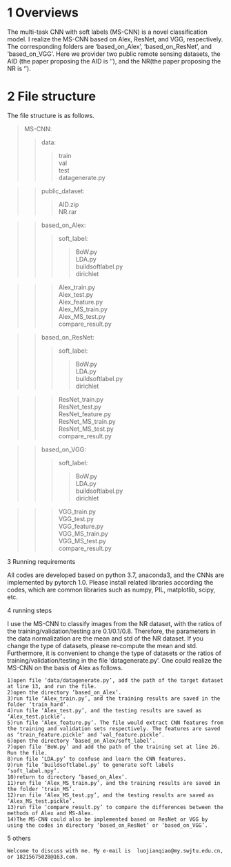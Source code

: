 # 1 Overviews
The multi-task CNN with soft labels (MS-CNN) is a novel classification model. I realize the MS-CNN based on  Alex, ResNet, and VGG, respectively. The corresponding folders are ‘based_on_Alex’, ‘based_on_ResNet’, and ‘based_on_VGG’. Here we provider two public remote sensing datasets, the AID (the paper proposing the AID is ‘’), and the NR(the paper proposing the NR is ‘’).
# 2 File structure
The file structure is as follows.<br>
>MS-CNN:<br>
>>data:<br>  
>>>train<br>
>>>val<br>
>>>test<br>
>>>datagenerate.py<br>

>>public_dataset:<br>
>>>AID.zip<br>
>>>NR.rar<br>

>>based_on_Alex:<br>
>>>soft_label:<br>
>>>>BoW.py<br>
>>>>LDA.py<br>
>>>>buildsoftlabel.py<br>
>>>>dirichlet<br>

>>>Alex_train.py<br>
>>>Alex_test.py<br>
>>>Alex_feature.py<br>
>>>Alex_MS_train.py<br>
>>>Alex_MS_test.py<br>
>>>compare_result.py<br>

>>based_on_ResNet:<br>
>>>soft_label:<br>
>>>>BoW.py<br>
>>>>LDA.py<br>
>>>>buildsoftlabel.py<br>
>>>>dirichlet<br>

>>>ResNet_train.py<br>
>>>ResNet_test.py<br>
>>>ResNet_feature.py<br>
>>>ResNet_MS_train.py<br>
>>>ResNet_MS_test.py<br>
>>>compare_result.py<br>

>>based_on_VGG:<br>
>>>soft_label:<br>
>>>>BoW.py<br>
>>>>LDA.py<br>
>>>>buildsoftlabel.py<br>
>>>>dirichlet<br>

>>>VGG_train.py<br>
>>>VGG_test.py<br>
>>>VGG_feature.py<br>
>>>VGG_MS_train.py<br>
>>>VGG_MS_test.py<br>
>>>compare_result.py<br>

      
3 Running requirements

All codes are developed based on python 3.7, anaconda3, and the CNNs are implemented by pytorch 1.0.  Please install related libraries according the codes, which are common libraries such as numpy, PIL, matplotlib, scipy, etc.
    

4 running steps

I use the MS-CNN to classify images from the NR dataset, with the ratios of the training/validation/testing are 0.1/0.1/0.8. Therefore, the parameters in the data normalization are the mean and std of the NR dataset. If you change the type of datasets, please re-compute the mean and std.   Furthermore, it is convenient to change the type of datasets or the ratios of training/validation/testing in the file ‘datagenerate.py’. 
    One could realize the MS-CNN on the basis of Alex as follows.
    
	1)open file ‘data/datagenerate.py’, add the path of the target dataset at line 13, and run the file.
	2)open the directory ‘based_on_Alex’.
	3)run file ‘Alex_train.py’, and the training results are saved in the folder ‘train_hard’.
	4)run file ‘Alex_test.py’, and the testing results are saved as ‘Alex_test.pickle’.
	5)run file ‘Alex_feature.py’. The file would extract CNN features from the training and validation sets respectively. The features are saved as ‘train_feature.pickle’ and ‘val_feature.pickle’.
	6)open the directory ‘based_on_Alex/soft_label’.
	7)open file ‘BoW.py’ and add the path of the training set at line 26. Run the file.
	8)run file ‘LDA.py’ to confuse and learn the CNN features.
	9)run file ‘buildsoftlabel.py’ to generate soft labels ‘soft_label.npy’.
	10)return to directory ‘based_on_Alex’.
	11)run file ‘Alex_MS_train.py’, and the training results are saved in the folder ‘train_MS’.
	12)run file ‘Alex_MS_test.py’, and the testing results are saved as ‘Alex_MS_test.pickle’.
	13)run file ‘compare_result.py’ to compare the differences between the methods of Alex and MS-Alex.
	14)The MS-CNN could also be implemented based on ResNet or VGG by using the codes in directory ‘based_on_ResNet’ or ‘based_on_VGG’.


5 others

	Welcome to discuss with me. My e-mail is  luojianqiao@my.swjtu.edu.cn, or 18215675028@163.com.
    
    
  
  
  
